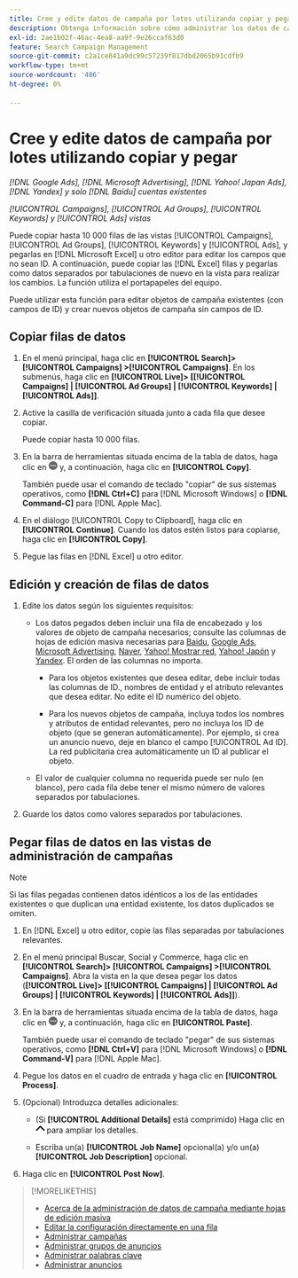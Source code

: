 ```yaml
---
title: Cree y edite datos de campaña por lotes utilizando copiar y pegar
description: Obtenga información sobre cómo administrar los datos de campaña por lotes mediante la función de copiar y pegar.
exl-id: 2ae1b02f-46ac-4ea8-aa9f-9e26ccaf63d0
feature: Search Campaign Management
source-git-commit: c2a1ce841a9dc99c57239f817dbd2065b91cdfb9
workflow-type: tm+mt
source-wordcount: '486'
ht-degree: 0%

---
```


# Cree y edite datos de campaña por lotes utilizando copiar y pegar

*[!DNL Google Ads], [!DNL Microsoft Advertising], [!DNL Yahoo! Japan Ads], [!DNL Yandex] y solo [!DNL Baidu] cuentas existentes*

*[!UICONTROL Campaigns], [!UICONTROL Ad Groups], [!UICONTROL Keywords] y [!UICONTROL Ads] vistas*

Puede copiar hasta 10 000 filas de las vistas [!UICONTROL Campaigns], [!UICONTROL Ad Groups], [!UICONTROL Keywords] y [!UICONTROL Ads], y pegarlas en [!DNL Microsoft Excel] u otro editor para editar los campos que no sean ID. A continuación, puede copiar las [!DNL Excel] filas y pegarlas como datos separados por tabulaciones de nuevo en la vista para realizar los cambios. La función utiliza el portapapeles del equipo.

Puede utilizar esta función para editar objetos de campaña existentes (con campos de ID) y crear nuevos objetos de campaña sin campos de ID.

## Copiar filas de datos

1. En el menú principal, haga clic en **[!UICONTROL Search]> [!UICONTROL Campaigns] >[!UICONTROL Campaigns]**. En los submenús, haga clic en **[!UICONTROL Live]> \[[!UICONTROL Campaigns] \| [!UICONTROL Ad Groups] \| [!UICONTROL Keywords] \| [!UICONTROL Ads]\]**.

1. Active la casilla de verificación situada junto a cada fila que desee copiar.

   Puede copiar hasta 10 000 filas.

1. En la barra de herramientas situada encima de la tabla de datos, haga clic en ![Más](/help/search-social-commerce/assets/more.png "Más") y, a continuación, haga clic en **[!UICONTROL Copy]**.

   También puede usar el comando de teclado &quot;copiar&quot; de sus sistemas operativos, como **[!DNL Ctrl+C]** para [!DNL Microsoft Windows] o **[!DNL Command-C]** para [!DNL Apple Mac].

1. En el diálogo [!UICONTROL Copy to Clipboard], haga clic en **[!UICONTROL Continue]**. Cuando los datos estén listos para copiarse, haga clic en **[!UICONTROL Copy]**.

1. Pegue las filas en [!DNL Excel] u otro editor.

## Edición y creación de filas de datos

1. Edite los datos según los siguientes requisitos:

   * Los datos pegados deben incluir una fila de encabezado y los valores de objeto de campaña necesarios; consulte las columnas de hojas de edición masiva necesarias para [Baidu](/help/search-social-commerce/campaign-management/bulksheets/bulksheet-data-formats/bulksheet-data-baidu.md), [Google Ads](/help/search-social-commerce/campaign-management/bulksheets/bulksheet-data-formats/bulksheet-data-google.md), [Microsoft Advertising](/help/search-social-commerce/campaign-management/bulksheets/bulksheet-data-formats/bulksheet-data-microsoft.md), [Naver](/help/search-social-commerce/campaign-management/bulksheets/bulksheet-data-formats/bulksheet-data-naver.md), [Yahoo! Mostrar red](/help/search-social-commerce/campaign-management/bulksheets/bulksheet-data-formats/bulksheet-data-yahoo-display-network.md), [Yahoo! Japón](/help/search-social-commerce/campaign-management/bulksheets/bulksheet-data-formats/bulksheet-data-yahoo-japan.md) y [Yandex](/help/search-social-commerce/campaign-management/bulksheets/bulksheet-data-formats/bulksheet-data-yandex.md). El orden de las columnas no importa.

      * Para los objetos existentes que desea editar, debe incluir todas las columnas de ID., nombres de entidad y el atributo relevantes que desea editar. No edite el ID numérico del objeto.

      * Para los nuevos objetos de campaña, incluya todos los nombres y atributos de entidad relevantes, pero no incluya los ID de objeto (que se generan automáticamente). Por ejemplo, si crea un anuncio nuevo, deje en blanco el campo [!UICONTROL Ad ID]. La red publicitaria crea automáticamente un ID al publicar el objeto.

   * El valor de cualquier columna no requerida puede ser nulo (en blanco), pero cada fila debe tener el mismo número de valores separados por tabulaciones.

1. Guarde los datos como valores separados por tabulaciones.

## Pegar filas de datos en las vistas de administración de campañas

>[!NOTE]
>
>Si las filas pegadas contienen datos idénticos a los de las entidades existentes o que duplican una entidad existente, los datos duplicados se omiten.

1. En [!DNL Excel] u otro editor, copie las filas separadas por tabulaciones relevantes.

1. En el menú principal Buscar, Social y Commerce, haga clic en **[!UICONTROL Search]> [!UICONTROL Campaigns] >[!UICONTROL Campaigns]**. Abra la vista en la que desea pegar los datos (**[!UICONTROL Live]> \[[!UICONTROL Campaigns] \| [!UICONTROL Ad Groups] \| [!UICONTROL Keywords] \| [!UICONTROL Ads]\]**).

1. En la barra de herramientas situada encima de la tabla de datos, haga clic en ![Más](/help/search-social-commerce/assets/more.png "Más") y, a continuación, haga clic en **[!UICONTROL Paste]**.

   También puede usar el comando de teclado &quot;pegar&quot; de sus sistemas operativos, como **[!DNL Ctrl+V]** para [!DNL Microsoft Windows] o **[!DNL Command-V]** para [!DNL Apple Mac].

1. Pegue los datos en el cuadro de entrada y haga clic en **[!UICONTROL Process]**.

1. (Opcional) Introduzca detalles adicionales:

   * (Si **[!UICONTROL Additional Details]** está comprimido) Haga clic en ![Abrir](/help/search-social-commerce/assets/chevron-up.png "Abrir") para ampliar los detalles.

   * Escriba un(a) **[!UICONTROL Job Name]** opcional(a) y/o un(a) **[!UICONTROL Job Description]** opcional.

1. Haga clic en **[!UICONTROL Post Now]**.


>[!MORELIKETHIS]
>
>* [Acerca de la administración de datos de campaña mediante hojas de edición masiva](/help/search-social-commerce/campaign-management/bulksheets/bulksheet-about.md)
>* [Editar la configuración directamente en una fila](/help/search-social-commerce/common-tasks/settings-edit-within-row.md)
>* [Administrar campañas](/help/search-social-commerce/campaign-management/campaigns/campaign-manage.md)
>* [Administrar grupos de anuncios](/help/search-social-commerce/campaign-management/campaigns/ad-group-manage.md)
>* [Administrar palabras clave](/help/search-social-commerce/campaign-management/campaigns/keyword-manage.md)
>* [Administrar anuncios](/help/search-social-commerce/campaign-management/campaigns/ad-manage.md)
